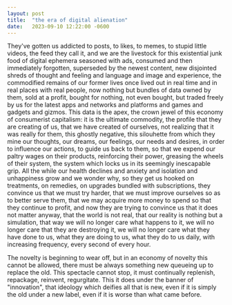 ```yaml
---
layout: post
title:  "the era of digital alienation"
date:   2023-09-10 12:22:00 -0600
---
```


They've gotten us addicted to posts, to likes, to memes, to stupid little videos, the feed they call it, and we are the livestock for this existential junk food of digital ephemera seasoned with ads, consumed and then immediately forgotten, superseded by the newest content, new disjointed shreds of thought and feeling and language and image and experience, the commodified remains of our former lives once lived out in real time and in real places with real people, now nothing but bundles of data owned by them, sold at a profit, bought for nothing, not even bought, but traded freely by us for the latest apps and networks and platforms and games and gadgets and gizmos. This data is the apex, the crown jewel of this economy of consumerist capitalism: it is the ultimate commodity, the profile that they are creating of us, that we have created of ourselves, not realizing that it was really for them, this ghostly negative, this silouhette from which they mine our thoughts, our dreams, our feelings, our needs and desires, in order to influence our actions, to guide us back to them, so that we expend our paltry wages on their products, reinforcing their power, greasing the wheels of their system, the system which locks us in its seemingly inescapable grip. All the while our health declines and anxiety and isolation and unhappiness grow and we wonder why, so they get us hooked on treatments, on remedies, on upgrades bundled with subscriptions, they convince us that we must try harder, that we must improve ourselves so as to better serve them, that we may acquire more money to spend so that they continue to profit, and now they are trying to convince us that it does not matter anyway, that the world is not real, that our reality is nothing but a simulation, that way we will no longer care what happens to it, we will no longer care that they are destroying it, we will no longer care what they have done to us, what they are doing to us, what they do to us daily, with increasing frequency, every second of every hour.

The novelty is beginning to wear off, but in an economy of novelty this cannot be allowed, there must be always something new queueing up to replace the old. This spectacle cannot stop, it must continually replenish, repackage, reinvent, regurgitate. This it does under the banner of "innovation", that ideology which deifies all that is new, even if it is simply the old under a new label, even if it is worse than what came before.
